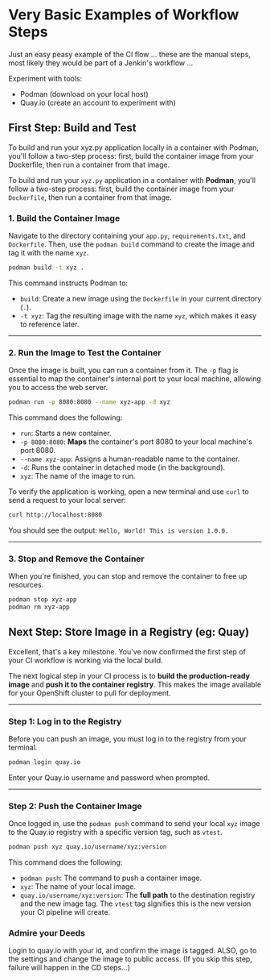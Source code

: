 # Very Basic Examples of Workflow Steps

Just an easy peasy example of the CI flow ... these are the manual steps, most likely they would be part of a Jenkin's workflow ...

Experiment with tools:
* Podman (download on your local host)
* Quay.io (create an account to experiment with)

## First Step:  Build and Test

To build and run your xyz.py application locally in a container with Podman, you'll follow a two-step process: first, build the container image from your Dockerfile, then run a container from that image.

To build and run your `xyz.py` application in a container with **Podman**, you'll follow a two-step process: first, build the container image from your `Dockerfile`, then run a container from that image.

### 1\. Build the Container Image

Navigate to the directory containing your `app.py`, `requirements.txt`, and `Dockerfile`. Then, use the `podman build` command to create the image and tag it with the name `xyz`.

```bash
podman build -t xyz .
```

This command instructs Podman to:

  * `build`: Create a new image using the `Dockerfile` in your current directory (`.`).
  * `-t xyz`: Tag the resulting image with the name `xyz`, which makes it easy to reference later.

-----

### 2\. Run the Image to Test the Container

Once the image is built, you can run a container from it. The `-p` flag is essential to map the container's internal port to your local machine, allowing you to access the web server.

```bash
podman run -p 8080:8080 --name xyz-app -d xyz
```

This command does the following:

  * `run`: Starts a new container.
  * `-p 8080:8080`: **Maps** the container's port 8080 to your local machine's port 8080.
  * `--name xyz-app`: Assigns a human-readable name to the container.
  * `-d`: Runs the container in detached mode (in the background).
  * `xyz`: The name of the image to run.

To verify the application is working, open a new terminal and use `curl` to send a request to your local server:

```bash
curl http://localhost:8080
```

You should see the output: `Hello, World! This is version 1.0.0.`

-----

### 3\. Stop and Remove the Container

When you're finished, you can stop and remove the container to free up resources.

```bash
podman stop xyz-app
podman rm xyz-app
```

## Next Step:  Store Image in a Registry (eg:  Quay)

Excellent, that's a key milestone. You've now confirmed the first step of your CI workflow is working via the local build.

The next logical step in your CI process is to **build the production-ready image** and **push it to the container registry**. This makes the image available for your OpenShift cluster to pull for deployment.

-----

### Step 1: Log in to the Registry

Before you can push an image, you must log in to the registry from your terminal.

```bash
podman login quay.io
```

Enter your Quay.io username and password when prompted.

-----

### Step 2: Push the Container Image

Once logged in, use the `podman push` command to send your local `xyz` image to the Quay.io registry with a specific version tag, such as `vtest`.

```bash
podman push xyz quay.io/username/xyz:version
```

This command does the following:

  * `podman push`: The command to push a container image.
  * `xyz`: The name of your local image.
  * `quay.io/username/xyz:version`: The **full path** to the destination registry and the new image tag. The `vtest` tag signifies this is the new version your CI pipeline will create.

### Admire your Deeds

Login to quay.io with your id, and confirm the image is tagged.  ALSO, go to the settings and change the image to public access.  (If you skip this step, failure will happen in the CD steps...)
